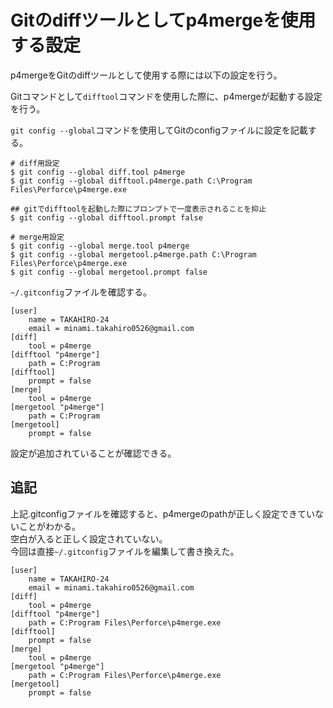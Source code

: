 # Gitのdiffツールとしてp4mergeを使用する設定

p4mergeをGitのdiffツールとして使用する際には以下の設定を行う。  

Gitコマンドとして`difftool`コマンドを使用した際に、p4mergeが起動する設定を行う。

`git config --global`コマンドを使用してGitのconfigファイルに設定を記載する。

```
# diff用設定
$ git config --global diff.tool p4merge
$ git config --global difftool.p4merge.path C:\Program Files\Perforce\p4merge.exe

## gitでdifftoolを起動した際にプロンプトで一度表示されることを抑止
$ git config --global difftool.prompt false

# merge用設定
$ git config --global merge.tool p4merge
$ git config --global mergetool.p4merge.path C:\Program Files\Perforce\p4merge.exe
$ git config --global mergetool.prompt false
```

`~/.gitconfig`ファイルを確認する。

```
[user]
	name = TAKAHIRO-24
	email = minami.takahiro0526@gmail.com
[diff]
	tool = p4merge
[difftool "p4merge"]
	path = C:Program
[difftool]
	prompt = false
[merge]
	tool = p4merge
[mergetool "p4merge"]
	path = C:Program
[mergetool]
	prompt = false
```

設定が追加されていることが確認できる。

## 追記
上記.gitconfigファイルを確認すると、p4mergeのpathが正しく設定できていないことがわかる。  
空白が入ると正しく設定されていない。  
今回は直接`~/.gitconfig`ファイルを編集して書き換えた。

```
[user]
	name = TAKAHIRO-24
	email = minami.takahiro0526@gmail.com
[diff]
	tool = p4merge
[difftool "p4merge"]
	path = C:Program Files\Perforce\p4merge.exe
[difftool]
	prompt = false
[merge]
	tool = p4merge
[mergetool "p4merge"]
	path = C:Program Files\Perforce\p4merge.exe
[mergetool]
	prompt = false
```
